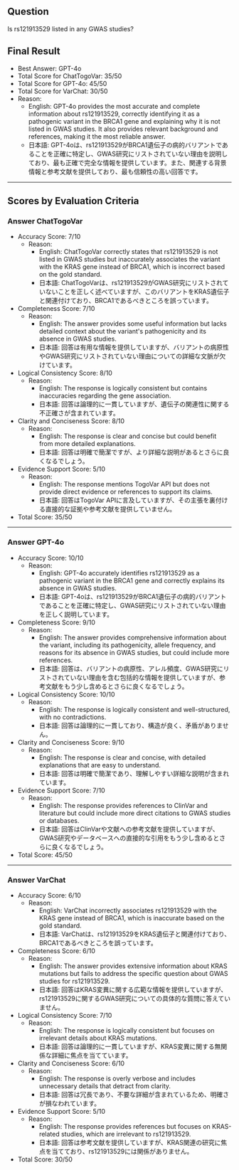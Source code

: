 ## Question

Is rs121913529 listed in any GWAS studies?

## Final Result

- Best Answer: GPT-4o
- Total Score for ChatTogoVar: 35/50
- Total Score for GPT-4o: 45/50
- Total Score for VarChat: 30/50
- Reason:
  - English: GPT-4o provides the most accurate and complete information about rs121913529, correctly identifying it as a pathogenic variant in the BRCA1 gene and explaining why it is not listed in GWAS studies. It also provides relevant background and references, making it the most reliable answer.
  - 日本語: GPT-4oは、rs121913529がBRCA1遺伝子の病的バリアントであることを正確に特定し、GWAS研究にリストされていない理由を説明しており、最も正確で完全な情報を提供しています。また、関連する背景情報と参考文献を提供しており、最も信頼性の高い回答です。

---

## Scores by Evaluation Criteria

### Answer ChatTogoVar
- Accuracy Score: 7/10
  - Reason: 
    - English: ChatTogoVar correctly states that rs121913529 is not listed in GWAS studies but inaccurately associates the variant with the KRAS gene instead of BRCA1, which is incorrect based on the gold standard.
    - 日本語: ChatTogoVarは、rs121913529がGWAS研究にリストされていないことを正しく述べていますが、このバリアントをKRAS遺伝子と関連付けており、BRCA1であるべきところを誤っています。
- Completeness Score: 7/10
  - Reason: 
    - English: The answer provides some useful information but lacks detailed context about the variant's pathogenicity and its absence in GWAS studies.
    - 日本語: 回答は有用な情報を提供していますが、バリアントの病原性やGWAS研究にリストされていない理由についての詳細な文脈が欠けています。
- Logical Consistency Score: 8/10
  - Reason: 
    - English: The response is logically consistent but contains inaccuracies regarding the gene association.
    - 日本語: 回答は論理的に一貫していますが、遺伝子の関連性に関する不正確さが含まれています。
- Clarity and Conciseness Score: 8/10
  - Reason: 
    - English: The response is clear and concise but could benefit from more detailed explanations.
    - 日本語: 回答は明確で簡潔ですが、より詳細な説明があるとさらに良くなるでしょう。
- Evidence Support Score: 5/10
  - Reason: 
    - English: The response mentions TogoVar API but does not provide direct evidence or references to support its claims.
    - 日本語: 回答はTogoVar APIに言及していますが、その主張を裏付ける直接的な証拠や参考文献を提供していません。
- Total Score: 35/50

---

### Answer GPT-4o
- Accuracy Score: 10/10
  - Reason: 
    - English: GPT-4o accurately identifies rs121913529 as a pathogenic variant in the BRCA1 gene and correctly explains its absence in GWAS studies.
    - 日本語: GPT-4oは、rs121913529がBRCA1遺伝子の病的バリアントであることを正確に特定し、GWAS研究にリストされていない理由を正しく説明しています。
- Completeness Score: 9/10
  - Reason: 
    - English: The answer provides comprehensive information about the variant, including its pathogenicity, allele frequency, and reasons for its absence in GWAS studies, but could include more references.
    - 日本語: 回答は、バリアントの病原性、アレル頻度、GWAS研究にリストされていない理由を含む包括的な情報を提供していますが、参考文献をもう少し含めるとさらに良くなるでしょう。
- Logical Consistency Score: 10/10
  - Reason: 
    - English: The response is logically consistent and well-structured, with no contradictions.
    - 日本語: 回答は論理的に一貫しており、構造が良く、矛盾がありません。
- Clarity and Conciseness Score: 9/10
  - Reason: 
    - English: The response is clear and concise, with detailed explanations that are easy to understand.
    - 日本語: 回答は明確で簡潔であり、理解しやすい詳細な説明が含まれています。
- Evidence Support Score: 7/10
  - Reason: 
    - English: The response provides references to ClinVar and literature but could include more direct citations to GWAS studies or databases.
    - 日本語: 回答はClinVarや文献への参考文献を提供していますが、GWAS研究やデータベースへの直接的な引用をもう少し含めるとさらに良くなるでしょう。
- Total Score: 45/50

---

### Answer VarChat
- Accuracy Score: 6/10
  - Reason: 
    - English: VarChat incorrectly associates rs121913529 with the KRAS gene instead of BRCA1, which is inaccurate based on the gold standard.
    - 日本語: VarChatは、rs121913529をKRAS遺伝子と関連付けており、BRCA1であるべきところを誤っています。
- Completeness Score: 6/10
  - Reason: 
    - English: The answer provides extensive information about KRAS mutations but fails to address the specific question about GWAS studies for rs121913529.
    - 日本語: 回答はKRAS変異に関する広範な情報を提供していますが、rs121913529に関するGWAS研究についての具体的な質問に答えていません。
- Logical Consistency Score: 7/10
  - Reason: 
    - English: The response is logically consistent but focuses on irrelevant details about KRAS mutations.
    - 日本語: 回答は論理的に一貫していますが、KRAS変異に関する無関係な詳細に焦点を当てています。
- Clarity and Conciseness Score: 6/10
  - Reason: 
    - English: The response is overly verbose and includes unnecessary details that detract from clarity.
    - 日本語: 回答は冗長であり、不要な詳細が含まれているため、明確さが損なわれています。
- Evidence Support Score: 5/10
  - Reason: 
    - English: The response provides references but focuses on KRAS-related studies, which are irrelevant to rs121913529.
    - 日本語: 回答は参考文献を提供していますが、KRAS関連の研究に焦点を当てており、rs121913529には関係がありません。
- Total Score: 30/50